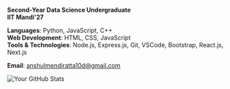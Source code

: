 **Second-Year Data Science Undergraduate**  
**IIT Mandi'27**  
  
**Languages**: Python, JavaScript, C++  
**Web Development**: HTML, CSS, JavaScript  
**Tools & Technologies**: Node.js, Express.js, Git, VSCode, Bootstrap, React.js, Next.js
  
**Email**: [anshulmendiratta10d@gmail.com](mailto:anshulmendiratta10d@gmail.com)  

![Your GitHub Stats](https://github-readme-stats.vercel.app/api?username=anshul45-github&show_icons=true&theme=radical)
